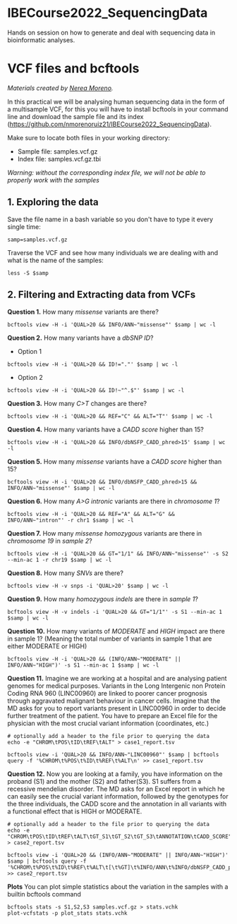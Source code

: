# IBECourse2022_SequencingData
Hands on session on how to generate and deal with sequencing data in bioinformatic analyses.

# VCF files and bcftools
*Materials created by [Nerea Moreno](https://github.com/nmorenoruiz21).*

In this practical we will be analysing human sequencing data in the form of a multisample VCF, for this you will have to install bcftools in your command line and download the sample file and its index (https://github.com/nmorenoruiz21/IBECourse2022_SequencingData). 

Make sure to locate both files in your working directory:

- Sample file: samples.vcf.gz
- Index file: samples.vcf.gz.tbi

*Warning: without the corresponding index file, we will not be able to properly work with the samples*


## 1. Exploring the data

Save the file name in a bash variable so you don't have to type it every single time:
```
samp=samples.vcf.gz
```

Traverse the VCF and see how many individuals we are dealing with and what is the name of the samples:
```
less -S $samp
```

## 2. Filtering and Extracting data from VCFs

**Question 1.** How many *missense* variants are there?

```
bcftools view -H -i 'QUAL>20 && INFO/ANN~"missense"' $samp | wc -l
```

**Question 2.** How many variants have a *dbSNP ID*?

* Option 1
```
bcftools view -H -i 'QUAL>20 && ID!="."' $samp | wc -l
```

* Option 2
```
bcftools view -H -i 'QUAL>20 && ID!~"^.$"' $samp | wc -l
```


**Question 3.** How many *C>T* changes are there?

```
bcftools view -H -i 'QUAL>20 && REF="C" && ALT="T"' $samp | wc -l
```

**Question 4.** How many variants have a *CADD score* higher than 15?

```
bcftools view -H -i 'QUAL>20 && INFO/dbNSFP_CADD_phred>15' $samp | wc -l

```

**Question 5.** How many *missense* variants have a *CADD score* higher than 15?

```
bcftools view -H -i 'QUAL>20 && INFO/dbNSFP_CADD_phred>15 && INFO/ANN~"missense"' $samp | wc -l
```

**Question 6.** How many *A>G intronic* variants are there in *chromosome 1*?

```
bcftools view -H -i 'QUAL>20 && REF="A" && ALT="G" && INFO/ANN~"intron"' -r chr1 $samp | wc -l
```

**Question 7.** How many *missense homozygous* variants are there in *chromosome 19* in *sample 2*?

```
bcftools view -H -i 'QUAL>20 && GT="1/1" && INFO/ANN~"missense"' -s S2 --min-ac 1 -r chr19 $samp | wc -l
```

**Question 8.** How many *SNVs* are there?

```
bcftools view -H -v snps -i 'QUAL>20' $samp | wc -l
```

**Question 9.** How many *homozygous indels* are there in *sample 1*?

```
bcftools view -H -v indels -i 'QUAL>20 && GT="1/1"' -s S1 --min-ac 1 $samp | wc -l
```

**Question 10.** How many variants of *MODERATE* and *HIGH* impact are there in sample 1? (Meaning the total number of variants in sample 1 that are either MODERATE or HIGH)

```
bcftools view -H -i 'QUAL>20 && (INFO/ANN~"MODERATE" || INFO/ANN~"HIGH")' -s S1 --min-ac 1 $samp | wc -l
```

**Question 11.** Imagine we are working at a hospital and are analysing patient genomes for medical purposes. Variants in the Long Intergenic non Protein Coding RNA 960 (LINC00960) are linked to poorer cancer prognosis through aggravated malignant behaviour in cancer cells. Imagine that the MD asks for you to report variants present in LINC00960 in order to decide further treatment of the patient. You have to prepare an Excel file for the physician with the most crucial variant information (coordinates, etc.)
```
# optionally add a header to the file prior to querying the data
echo -e "CHROM\tPOS\tID\tREF\tALT" > case1_report.tsv

bcftools view -i 'QUAL>20 && INFO/ANN~"LINC00960"' $samp | bcftools query -f '%CHROM\t%POS\t%ID\t%REF\t%ALT\n' >> case1_report.tsv
```


**Question 12.** Now you are looking at a family, you have information on the proband (S1) and the mother (S2) and father(S3). S1 suffers from a recessive mendelian disorder. The MD asks for an Excel report in which he can easily see the crucial variant information, followed by the genotypes for the three individuals, the CADD score and the annotation in all variants with a functional effect that is HIGH or MODERATE. 
```
# optionally add a header to the file prior to querying the data
echo -e "CHROM\tPOS\tID\tREF\tALT\tGT_S1\tGT_S2\tGT_S3\tANNOTATION\tCADD_SCORE" > case2_report.tsv

bcftools view -i 'QUAL>20 && (INFO/ANN~"MODERATE" || INFO/ANN~"HIGH")' $samp | bcftools query -f '%CHROM\t%POS\t%ID\t%REF\t%ALT\t[\t%GT]\t%INFO/ANN\t%INFO/dbNSFP_CADD_phred\n' >> case2_report.tsv
```

**Plots** You can plot simple statistics about the variation in the samples with a builtin bcftools command
```
bcftools stats -s S1,S2,S3 samples.vcf.gz > stats.vchk
plot-vcfstats -p plot_stats stats.vchk
```
